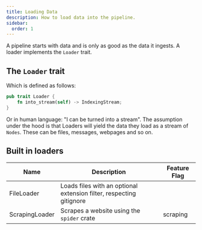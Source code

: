 ```yaml
---
title: Loading Data
description: How to load data into the pipeline.
sidebar:
  order: 1
---
```


A pipeline starts with data and is only as good as the data it ingests. A loader implements the `Loader` trait.

## The `Loader` trait

Which is defined as follows:

```rust
pub trait Loader {
    fn into_stream(self) -> IndexingStream;
}
```

Or in human language: "I can be turned into a stream". The assumption under the hood is that Loaders will yield the data they load as a stream of `Nodes`. These can be files, messages, webpages and so on.

## Built in loaders

<small>

| Name           | Description                                                         | Feature Flag |
| -------------- | ------------------------------------------------------------------- | ------------ |
| FileLoader     | Loads files with an optional extension filter, respecting gitignore |              |
| ScrapingLoader | Scrapes a website using the `spider` crate                          | scraping     |

</small>
